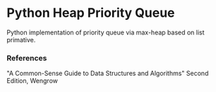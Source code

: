 # Python Heap Priority Queue
Python implementation of priority queue via max-heap based on list primative.

### References
"A Common-Sense Guide to Data Structures and Algorithms" Second Edition, Wengrow

